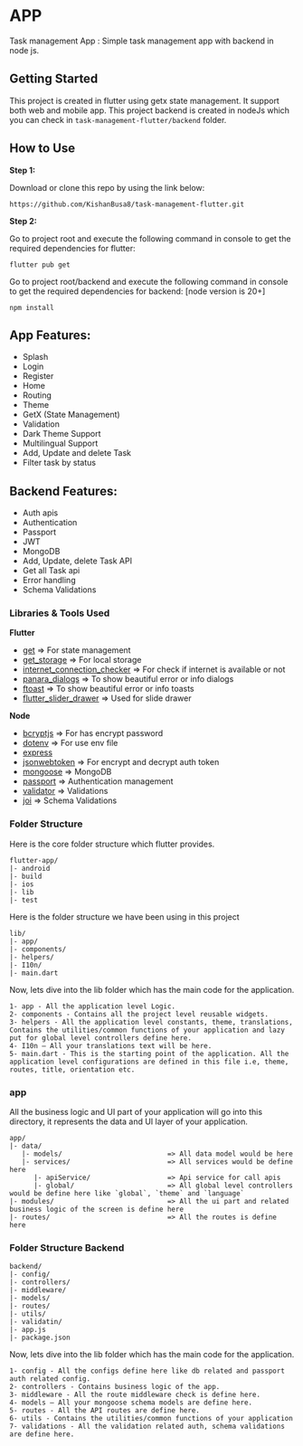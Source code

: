 # APP
Task management App : Simple task management app with backend in node js.

## Getting Started
This project is created in flutter using getx state management. It support both web and mobile app.
This project backend is created in nodeJs which you can check in ``` task-management-flutter/backend ``` folder.


## How to Use

**Step 1:**

Download or clone this repo by using the link below:

```
https://github.com/KishanBusa8/task-management-flutter.git
```

**Step 2:**

Go to project root and execute the following command in console to get the required dependencies for flutter:

```
flutter pub get 
```

Go to project root/backend and execute the following command in console to get the required dependencies for backend:
[node version is 20+]
```
npm install
```

## App Features:

* Splash
* Login
* Register
* Home
* Routing
* Theme
* GetX (State Management)
* Validation
* Dark Theme Support 
* Multilingual Support 
* Add, Update and delete Task
* Filter task by status

## Backend Features:

* Auth apis
* Authentication
* Passport
* JWT
* MongoDB
* Add, Update, delete Task API
* Get all Task api
* Error handling
* Schema Validations


### Libraries & Tools Used

**Flutter**
* [get](https://pub.dev/packages/get) => For state management
* [get_storage](https://pub.dev/packages/get_storage) => For local storage
* [internet_connection_checker](https://pub.dev/packages/internet_connection_checker) => For check if internet is available or not
* [panara_dialogs](https://pub.dev/packages/panara_dialogs) => To show beautiful error or info dialogs
* [ftoast](https://pub.dev/packages/ftoast) => To show beautiful error or info toasts
* [flutter_slider_drawer](https://pub.dev/packages/flutter_slider_drawer) => Used for slide drawer

**Node**
* [bcryptjs](https://pub.dev/packages/get) => For has encrypt password
* [dotenv](https://pub.dev/packages/get) => For use env file
* [express](https://pub.dev/packages/express) 
* [jsonwebtoken](https://pub.dev/packages/jsonwebtoken) => For encrypt and decrypt auth token
* [mongoose](https://pub.dev/packages/mongoose) => MongoDB
* [passport](https://pub.dev/packages/mongoose) => Authentication management
* [validator](https://pub.dev/packages/validator) => Validations
* [joi](https://pub.dev/packages/joi) => Schema Validations


### Folder Structure
Here is the core folder structure which flutter provides.

```
flutter-app/
|- android
|- build
|- ios
|- lib
|- test
```

Here is the folder structure we have been using in this project

```
lib/
|- app/
|- components/
|- helpers/
|- I10n/
|- main.dart
```


Now, lets dive into the lib folder which has the main code for the application.

```
1- app - All the application level Logic.
2- components - Contains all the project level reusable widgets.
3- helpers - All the application level constants, theme, translations, Contains the utilities/common functions of your application and lazy put for global level controllers define here.
4- I10n — All your translations text will be here.
5- main.dart - This is the starting point of the application. All the application level configurations are defined in this file i.e, theme, routes, title, orientation etc.
```

### app
All the business logic and UI part of your application will go into this directory, it represents the data and UI layer of your application.

```
app/
|- data/
   |- models/                          => All data model would be here
   |- services/                        => All services would be define here 
      |- apiService/                   => Api service for call apis
      |- global/                       => All global level controllers would be define here like `global`, `theme` and `language`
|- modules/                            => All the ui part and related business logic of the screen is define here
|- routes/                             => All the routes is define here
```



### Folder Structure Backend

```
backend/
|- config/
|- controllers/
|- middleware/
|- models/
|- routes/
|- utils/
|- validatin/
|- app.js
|- package.json

```
Now, lets dive into the lib folder which has the main code for the application.

```
1- config - All the configs define here like db related and passport auth related config.
2- controllers - Contains business logic of the app.
3- middleware - All the route middleware check is define here.
4- models — All your mongoose schema models are define here.
5- routes - All the API routes are define here.
6- utils - Contains the utilities/common functions of your application
7- validations - All the validation related auth, schema validations are define here.

```
